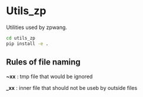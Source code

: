# Utils_zp

Utilities used by zpwang.

~~~sh
cd utils_zp
pip install -e .
~~~

## Rules of file naming

**~xx** : tmp file that would be ignored

**_xx** : inner file that should not be useb by outside files

<!-- **-xx** : used to test

**+xx** : sample -->
